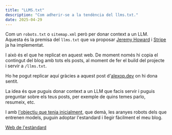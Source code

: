 ```yaml
---
title: "LLMS.txt"
description: "Com adherir-se a la tendència del llms.txt."
date: 2025-04-29
---
```


Com un `robots.txt` o `sitemap.xml` però per donar context a un LLM. Aquesta és la premisa del `llms.txt` que va proposar [Jeremy Howard](https://x.com/jeremyphoward/status/1905763202471989625) i [Stripe](https://x.com/jeremyphoward/status/1901796294257225857) ja ha implementat.

I això és el que he replicat en aquest web. De moment només hi copia el contingut del blog amb tots els posts, al moment de fer el build del projecte i servir a `/llms.txt`. 

Ho he pogut replicar aquí gràcies a aquest post d'[alexop.dev](https://alexop.dev/posts/how-i-added-llms-txt-to-my-astro-blog/) on hi dona sentit.

La idea és que puguis donar context a un LLM que facis servir i puguis preguntar sobre els teus posts, per exemple de quins temes parlo, resumeix, etc.

I amb [l'objectiu que tenia inicialment](/blog/perque-comencar/), que demà, les aranyes robots dels que entrenen models, puguin adoptar l'estandard i llegir fàcilment el meu blog.

[Web de l'estàndard](https://llmstxt.org)